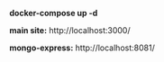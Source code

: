 **docker-compose up -d**

**main site:** http://localhost:3000/

**mongo-express:** http://localhost:8081/
